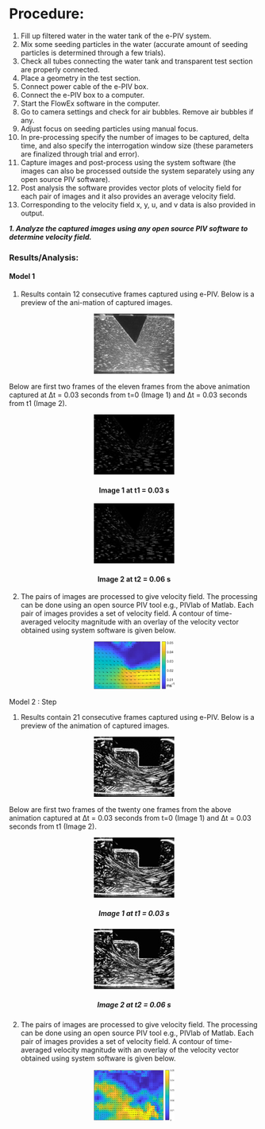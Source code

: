 # Procedure:
1.	Fill up filtered water in the water tank of the e-PIV system.
2.	Mix some seeding particles in the water (accurate amount of seeding particles is determined through a few trials).
3.	Check all tubes connecting the water tank and transparent test section are properly connected.
4.	Place a geometry in the test section.
5.	Connect power cable of the e-PIV box.
6.	Connect the e-PIV box to a computer.
7.	Start the FlowEx software in the computer.
8.	Go to camera settings and check for air bubbles. Remove air bubbles if any.
9.	Adjust focus on seeding particles using manual focus.
10.	In pre-processing specify the number of images to be captured, delta time, and also specify the interrogation window size (these parameters are finalized through trial and error).
11.	Capture images and post-process using the system software (the images can also be processed outside the system separately using any open source PIV software).
12.	Post analysis the software provides vector plots of velocity field for each pair of images and it also provides an average velocity field.
13.	Corresponding to the velocity field x, y, u, and v data is also provided in output.


***1. Analyze the captured images using any open source PIV software to determine velocity field.***

### Results/Analysis:
#### Model 1
1.	Results contain 12 consecutive frames captured using e-PIV. Below is a preview of the ani-mation of captured images.


<center>
<img src="./images/Fig3.gif" style="width:32%;">
</center>


Below are first two frames of the eleven frames from the above animation captured at Δt = 0.03 seconds from t=0 (Image 1) and Δt = 0.03 seconds from t1 (Image 2).

<center>
<img src="./images/Fig4a.jpg" style="width:32%;">

#### Image 1 at t1 = 0.03 s
</center>

<center>
<img src="./images/Fig4b.jpg" style="width:32%;">

#### Image 2 at t2 = 0.06 s
</center>
		          			            
2.	The pairs of images are processed to give velocity field. The processing can be done using an open source PIV tool e.g., PIVlab of Matlab. Each pair of images provides a set of velocity field. A contour of time-averaged velocity magnitude with an overlay of the velocity vector obtained using system software is given below.
 

<center>
<img src="./images/Fig5.png" style="width:32%;">
</center>


Model 2 : Step
1.	Results contain 21 consecutive frames captured using e-PIV. Below is a preview of the animation of captured images.
 
<center>
<img src="./images/Fig6.gif" style="width:32%;">
</center>

Below are first two frames of the twenty one frames from the above animation captured at Δt = 0.03 seconds from t=0 (Image 1) and Δt = 0.03 seconds from t1 (Image 2).
<center>
<img src="./images/Fig7a.jpg" style="width:32%;">

##### Image 1 at t1 = 0.03 s
</center>

<center>
<img src="./images/Fig7b.jpg" style="width:32%;">

##### Image 2 at t2 = 0.06 s
</center>

2.	The pairs of images are processed to give velocity field. The processing can be done using an open source PIV tool e.g., PIVlab of Matlab. Each pair of images provides a set of velocity field. A contour of time-averaged velocity magnitude with an overlay of the velocity vector obtained using system software is given below.
 
<center>
<img src="./images/Fig8.png" style="width:32%;">
</center>
